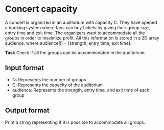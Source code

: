 # Concert capacity

A concert is organized in an auditorium with capacity C. They have opened a booking system where fans can buy tickets by giving their group size, entry time and exit time. The organizers want to accommodate all the groups in order to maximize profit. All this information is stored in a 2D array audience, where audience[i] = [strength, entry time, exit time].

**Task** Check if all the groups can be accommodated in the auditorium.

## Input format

- N: Represents the number of groups
- C: Represents the capacity of the auditorium
- audience: Represents the strength, entry time, and exit time of each group

## Output format

Print a string representing if it is possible to accommodate all groups.
